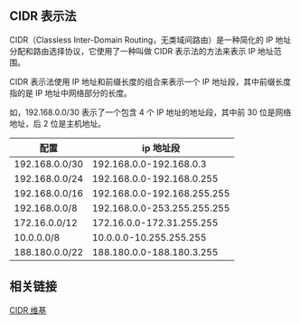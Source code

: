 
## CIDR 表示法

CIDR（Classless Inter-Domain Routing，无类域间路由）是一种简化的 IP 地址分配和路由选择协议，它使用了一种叫做 CIDR 表示法的方法来表示 IP 地址范围。

CIDR 表示法使用 IP 地址和前缀长度的组合来表示一个 IP 地址段，其中前缀长度指的是 IP 地址中网络部分的长度。

如，192.168.0.0/30 表示了一个包含 4 个 IP 地址的地址段，其中前 30 位是网络地址，后 2 位是主机地址。

| 配置           | ip 地址段                   |
| -------------- | --------------------------- |
| 192.168.0.0/30 | 192.168.0.0-192.168.0.3     |
| 192.168.0.0/24 | 192.168.0.0-192.168.0.255   |
| 192.168.0.0/16 | 192.168.0.0-192.168.255.255 |
| 192.168.0.0/8  | 192.168.0.0-253.255.255.255 |
| 172.16.0.0/12  | 172.16.0.0-172.31.255.255   |
| 10.0.0.0/8     | 10.0.0.0-10.255.255.255     |
| 188.180.0.0/22 | 188.180.0.0-188.180.3.255   |

## 相关链接

[CIDR 维基](https://zh.wikipedia.org/wiki/%E6%97%A0%E7%B1%BB%E5%88%AB%E5%9F%9F%E9%97%B4%E8%B7%AF%E7%94%B1)
